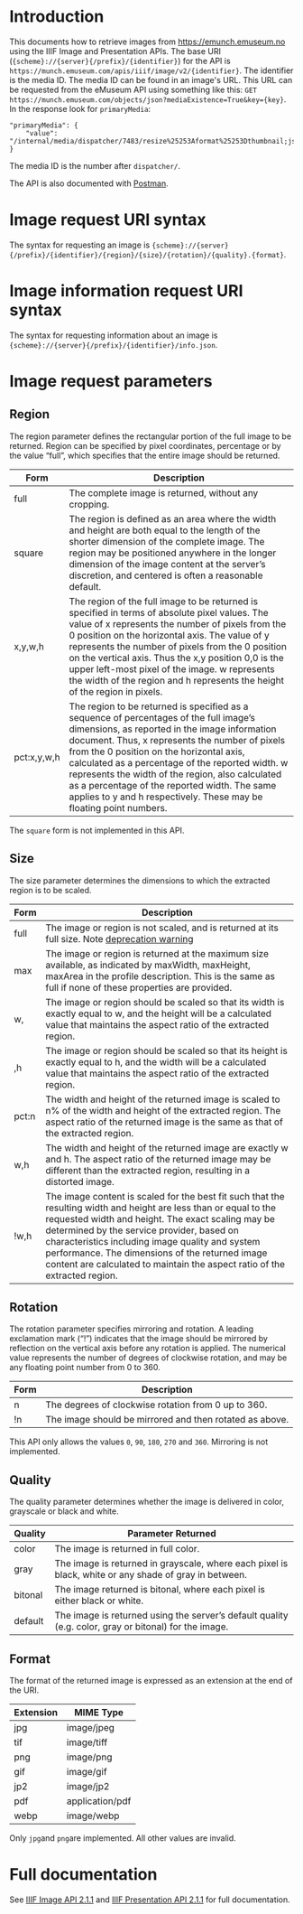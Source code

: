 # Introduction
This documents how to retrieve images from https://emunch.emuseum.no using the IIIF Image and Presentation APIs. The base URI (`{scheme}://{server}{/prefix}/{identifier}`) for the API is `https://munch.emuseum.com/apis/iiif/image/v2/{identifier}`. The identifier is the media ID. The media ID can be found in an image's URL. This URL can be requested from the eMuseum API using something like this: `GET https://munch.emuseum.com/objects/json?mediaExistence=True&key={key}`. In the response look for `primaryMedia`:

```
"primaryMedia": {
	"value": "/internal/media/dispatcher/7483/resize%25253Aformat%25253Dthumbnail;jsessionid=54EDD47D73197613988875184D91DAC7"
}
```
The media ID is the number after ```dispatcher/```.

The API is also documented with [Postman](https://documenter.getpostman.com/view/2789837/S1ZucW54).

# Image request URI syntax
The syntax for requesting an image is ```{scheme}://{server}{/prefix}/{identifier}/{region}/{size}/{rotation}/{quality}.{format}```.

# Image information request URI syntax
The syntax for requesting information about an image is ```{scheme}://{server}{/prefix}/{identifier}/info.json```.

# Image request parameters
## Region
The region parameter defines the rectangular portion of the full image to be returned. Region can be specified by pixel coordinates, percentage or by the value “full”, which specifies that the entire image should be returned.

| Form | Description |
| --- | --- |
| full | The complete image is returned, without any cropping. |
| square | The region is defined as an area where the width and height are both equal to the length of the shorter dimension of the complete image. The region may be positioned anywhere in the longer dimension of the image content at the server’s discretion, and centered is often a reasonable default. |
| x,y,w,h | The region of the full image to be returned is specified in terms of absolute pixel values. The value of x represents the number of pixels from the 0 position on the horizontal axis. The value of y represents the number of pixels from the 0 position on the vertical axis. Thus the x,y position 0,0 is the upper left-most pixel of the image. w represents the width of the region and h represents the height of the region in pixels.
| pct:x,y,w,h | The region to be returned is specified as a sequence of percentages of the full image’s dimensions, as reported in the image information document. Thus, x represents the number of pixels from the 0 position on the horizontal axis, calculated as a percentage of the reported width. w represents the width of the region, also calculated as a percentage of the reported width. The same applies to y and h respectively. These may be floating point numbers. |

The ```square``` form is not implemented in this API.

## Size
The size parameter determines the dimensions to which the extracted region is to be scaled.

| Form | Description |
| --- | --- |
| full | The image or region is not scaled, and is returned at its full size. Note [deprecation warning][1] |
| max | The image or region is returned at the maximum size available, as indicated by maxWidth, maxHeight, maxArea in the profile description. This is the same as full if none of these properties are provided. |
| w, | The image or region should be scaled so that its width is exactly equal to w, and the height will be a calculated value that maintains the aspect ratio of the extracted region. |
| ,h | The image or region should be scaled so that its height is exactly equal to h, and the width will be a calculated value that maintains the aspect ratio of the extracted region. |
| pct:n | The width and height of the returned image is scaled to n% of the width and height of the extracted region. The aspect ratio of the returned image is the same as that of the extracted region. |
| w,h | The width and height of the returned image are exactly w and h. The aspect ratio of the returned image may be different than the extracted region, resulting in a distorted image. |
| !w,h | The image content is scaled for the best fit such that the resulting width and height are less than or equal to the requested width and height. The exact scaling may be determined by the service provider, based on characteristics including image quality and system performance. The dimensions of the returned image content are calculated to maintain the aspect ratio of the extracted region. |

## Rotation
The rotation parameter specifies mirroring and rotation. A leading exclamation mark (“!”) indicates that the image should be mirrored by reflection on the vertical axis before any rotation is applied. The numerical value represents the number of degrees of clockwise rotation, and may be any floating point number from 0 to 360.

| Form | Description |
| --- | --- |
| n | The degrees of clockwise rotation from 0 up to 360. |
| !n | The image should be mirrored and then rotated as above. |

This API only allows the values ```0```, ```90```, ```180```, ```270``` and ```360```. Mirroring is not implemented.

## Quality
The quality parameter determines whether the image is delivered in color, grayscale or black and white.

| Quality | Parameter Returned |
| --- | --- |
| color | The image is returned in full color. |
| gray | The image is returned in grayscale, where each pixel is black, white or any shade of gray in between. |
| bitonal | The image returned is bitonal, where each pixel is either black or white. |
| default | The image is returned using the server’s default quality (e.g. color, gray or bitonal) for the image. |

## Format
The format of the returned image is expressed as an extension at the end of the URI.

| Extension | MIME Type |
| --- | --- |
| jpg | image/jpeg |
| tif | image/tiff |
| png | image/png |
| gif | image/gif |
| jp2 | image/jp2 |
| pdf | application/pdf |
| webp | image/webp |

Only ```jpg```and ```png```are implemented. All other values are invalid.

# Full documentation
See [IIIF Image API 2.1.1][2] and [IIIF Presentation API 2.1.1][3] for full documentation.

[1]: https://iiif.io/api/image/2.1/#full-dep "Deprecation Warning"
[2]: https://iiif.io/api/image/2.1/ "IIIF Image API"
[3]: https://iiif.io/api/presentation/2.1/ "IIIF Presentation API"
